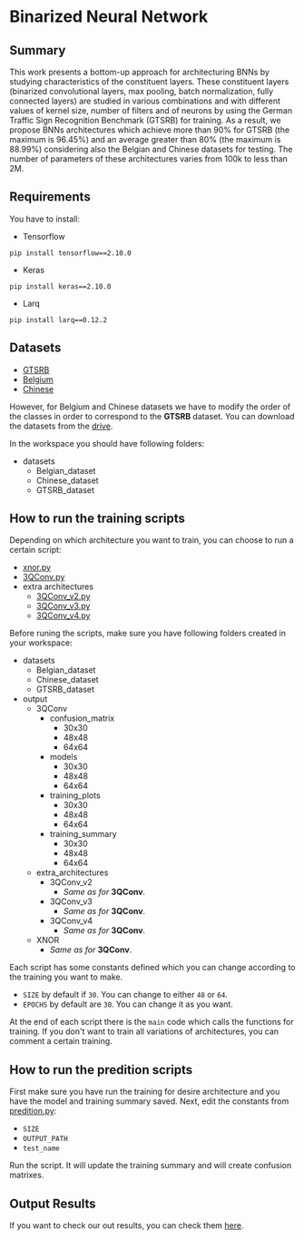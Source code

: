# Binarized Neural Network

## Summary
This work presents a bottom-up approach for architecturing BNNs by studying characteristics of the constituent layers. These constituent layers (binarized convolutional layers, max pooling, batch normalization, fully connected layers) are studied in various combinations and with different values of kernel size, number of filters and of neurons by using the German Traffic Sign Recognition Benchmark (GTSRB) for training. As a result, we propose BNNs architectures which achieve more than 90% for GTSRB (the maximum is 96.45%) and an average greater than 80% (the maximum is 88.99%) considering also the Belgian and Chinese datasets for testing. The number of parameters of these architectures varies from 100k to less than 2M.

## Requirements
You have to install:
- Tensorflow
```
pip install tensorflow==2.10.0
```
- Keras
```
pip install keras==2.10.0
```
- Larq
```
pip install larq==0.12.2
```


## Datasets
- [GTSRB](https://www.kaggle.com/datasets/meowmeowmeowmeowmeow/gtsrb-german-traffic-sign?datasetId=82373&language=Python)
- [Belgium](https://www.kaggle.com/datasets/shazaelmorsh/trafficsigns)
- [Chinese](https://www.kaggle.com/datasets/dmitryyemelyanov/chinese-traffic-signs)

However, for Belgium and Chinese datasets we have to modify the order of the classes in order to correspond to the **GTSRB** dataset. You can download the datasets from the [drive](https://drive.google.com/drive/folders/1OMHjWpLJ9DnLBfSyTKLJ-fFLOzsNI9Qh).

In the workspace you should have following folders:
- datasets
  - Belgian_dataset
  - Chinese_dataset
  - GTSRB_dataset


## How to run the training scripts
Depending on which architecture you want to train, you can choose to run a certain script:
  - [xnor.py](https://github.com/apostovan21/BinarizedNeuralNetwork/blob/master/src/xnor.py)
  - [3QConv.py](https://github.com/apostovan21/BinarizedNeuralNetwork/blob/master/src/3QConv.py)
  - extra architectures
    - [3QConv_v2.py](https://github.com/apostovan21/BinarizedNeuralNetwork/blob/master/src/3QConv_v2.py)
    - [3QConv_v3.py](https://github.com/apostovan21/BinarizedNeuralNetwork/blob/master/src/3QConv_v3.py)
    - [3QConv_v4.py](https://github.com/apostovan21/BinarizedNeuralNetwork/blob/master/src/3QConv_v4.py)

Before runing the scripts, make sure you have following folders created in your workspace:
- datasets
  - Belgian_dataset
  - Chinese_dataset
  - GTSRB_dataset
- output
  - 3QConv
    - confusion_matrix
      - 30x30
      - 48x48
      - 64x64
    - models
      - 30x30
      - 48x48
      - 64x64
    - training_plots
      - 30x30
      - 48x48
      - 64x64
    - training_summary
      - 30x30
      - 48x48
      - 64x64
  - extra_architectures
    - 3QConv_v2
      - *Same as for* **3QConv**.
    - 3QConv_v3
      - *Same as for* **3QConv**.
    - 3QConv_v4
      - *Same as for* **3QConv**.
  - XNOR
    - *Same as for* **3QConv**.

Each script has some constants defined which you can change according to the training you want to make.
- `SIZE` by default if `30`. You can change to either `48` or `64`.
- `EPOCHS` by default are `30`. You can change it as you want.

At the end of each script there is the `main` code which calls the functions for training. If you don't want to train all variations of architectures, you can comment a certain training.

## How to run the predition scripts
First make sure you have run the training for desire architecture and you have the model and training summary saved.
Next, edit the constants from [predition.py](https://github.com/apostovan21/BinarizedNeuralNetwork/blob/master/src/prediction.py):

- `SIZE`
- `OUTPUT_PATH`
- `test_name`

Run the script. It will update the training summary and will create confusion matrixes.

## Output Results
If you want to check our out results, you can check them [here](https://drive.google.com/drive/folders/1y2n7V7nr0tBQQSS8DhL1shnjgYUIrZ9Z).
